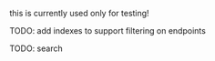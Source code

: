 this is currently used only for testing!

TODO: add indexes to support filtering on endpoints

TODO: search


